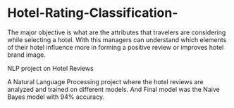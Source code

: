 # Hotel-Rating-Classification-
The major objective is what are the attributes that travelers are considering while selecting a hotel. With this managers can understand which elements of their hotel influence more in forming a positive review or improves hotel brand image.

NLP project on Hotel Reviews

A Natural Language Processing project where the hotel reviews are analyzed and trained on different models. And Final model was the Naive Bayes model with 94% accuracy.
